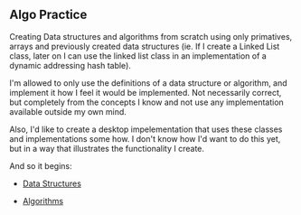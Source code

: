 Algo Practice
---

Creating Data structures and algorithms from scratch using only primatives, arrays and previously created data structures (ie.  If I create a Linked List class, later on I can use the linked list class in an implementation of a dynamic addressing hash table). 

I'm allowed to only use the definitions of a data structure or algorithm, and implement it how I feel it would be implemented.  Not necessarily correct, but completely from the concepts I know and not use any implementation available outside my own mind. 

Also, I'd like to create a desktop impelementation that uses these classes and implementations some how.  I don't know how I'd want to do this yet, but in a way that illustrates the functionality I create.

And so it begins:

- [Data Structures](Libraries/DataStructures)

- [Algorithms](Libraries/Algorithms/)